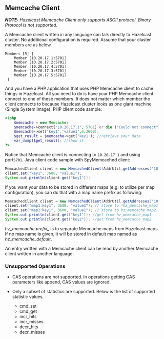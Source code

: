 

## Memcache Client

***NOTE:*** *Hazelcast Memcache Client only supports ASCII protocol. Binary Protocol is not supported.*

A Memcache client written in any language can talk directly to Hazelcast cluster. No additional configuration is required. Assume that your cluster members are as below.

```
Members [5] {
    Member [10.20.17.1:5701]
    Member [10.20.17.2:5701]
    Member [10.20.17.4:5701]
    Member [10.20.17.3:5701]
    Member [10.20.17.5:5701]
 }
```
And you have a PHP application that uses PHP Memcache client to cache things in Hazelcast. All you need to do is have your PHP Memcache client connect to one of these members. It does not matter which member the client connects to because Hazelcast cluster looks as one giant machine (Single System Image). PHP client code sample:

```php
<?php
    $memcache = new Memcache;
    $memcache->connect('10.20.17.1', 5701) or die ("Could not connect");
    $memcache->set('key1','value1',0,3600);
    $get_result = $memcache->get('key1'); //retrieve your data
    var_dump($get_result); //show it
?>
```

Notice that Memcache client is connecting to `10.20.17.1` and using port`5701`. Java client code sample with SpyMemcached client:

```java
MemcachedClient client = new MemcachedClient(AddrUtil.getAddresses("10.20.17.1:5701 10.20.17.2:5701"));
client.set("key1", 3600, "value1");
System.out.println(client.get("key1"));
```

If you want your data to be stored in different maps (e.g. to utilize per map configuration), you can do that with a map name prefix as following:


```java
MemcachedClient client = new MemcachedClient(AddrUtil.getAddresses("10.20.17.1:5701 10.20.17.2:5701"));
client.set("map1:key1", 3600, "value1"); // store to *hz_memcache_map1
client.set("map2:key1", 3600, "value1"); // store to hz_memcache_map2
System.out.println(client.get("key1")); //get from hz_memcache_map1
System.out.println(client.get("key2")); //get from hz_memcache_map2
```

*hz\_memcache prefix\_* is to separate Memcache maps from Hazelcast maps. If no map name is given, it will be stored
in default map named as *hz_memcache_default*.

An entry written with a Memcache client can be read by another Memcache client written in another language.

### Unsupported Operations ###

- CAS operations are not supported. In operations getting CAS parameters like append, CAS values are ignored.

- Only a subset of statistics are supported. Below is the list of supported statistic values.

    - cmd_set
    -	cmd_get
    -	incr_hits
    -	incr_misses
    -	decr_hits
    -	decr_misses



<br> </br>

